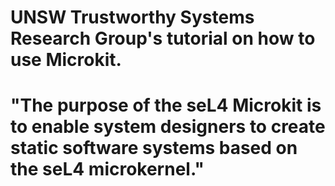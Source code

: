 # UNSW Trustworthy Systems Research Group's tutorial on how to use Microkit. 
# "The purpose of the seL4 Microkit is to enable system designers to create static software systems based on the seL4 microkernel."

